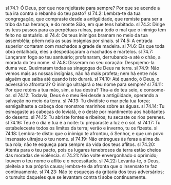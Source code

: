 sl 74.1: Ó Deus, por que nos rejeitaste para sempre? Por que se acende a tua ira contra o rebanho do teu pasto?
sl 74.2: Lembra-te da tua congregação, que compraste desde a antigüidade, que remiste para ser a tribo da tua herança, e do monte Sião, em que tens habitado.
sl 74.3: Dirige os teus passos para as perpétuas ruínas, para todo o mal que o inimigo tem feito no santuário.
sl 74.4: Os teus inimigos bramam no meio da tua assembléia; põem nela as suas insígnias por sinais.
sl 74.5: A entrada superior cortaram com machados a grade de madeira.
sl 74.6: Eis que toda obra entalhada, eles a despedaçaram a machados e martelos.
sl 74.7: Lançaram fogo ao teu santuário; profanaram, derrubando-a até o chão, a morada do teu nome.
sl 74.8: Disseram no seu coração: Despojemo-la duma vez. Queimaram todas as sinagogas de Deus na terra.
sl 74.9: Não vemos mais as nossas insígnias, não há mais profeta; nem há entre nós alguém que saiba até quando isto durará.
sl 74.10: Até quando, ó Deus, o adversário afrontará? O inimigo ultrajará o teu nome para sempre?
sl 74.11: Por que reténs a tua mão, sim, a tua destra? Tira-a do teu seio, e consome-os.
sl 74.12: Todavia, Deus é o meu Rei desde a antigüidade, operando a salvação no meio da terra.
sl 74.13: Tu dividiste o mar pela tua força; esmigalhaste a cabeça dos monstros marinhos sobre as águas.
sl 74.14: Tu esmagaste as cabeças do leviatã, e o deste por mantimento aos habitantes do deserto.
sl 74.15: Tu abriste fontes e ribeiros; tu secaste os rios perenes.
sl 74.16: Teu é o dia e tua é a noite: tu preparaste a luz e o sol.
sl 74.17: Tu estabeleceste todos os limites da terra; verão e inverno, tu os fizeste.
sl 74.18: Lembra-te disto: que o inimigo te afrontou, ó Senhor, e que um povo insensato ultrajou o teu nome.
sl 74.19: Não entregues às feras a alma da tua rola; não te esqueça para sempre da vida dos teus aflitos.
sl 74.20: Atenta para o teu pacto, pois os lugares tenebrosos da terra estão cheios das moradas de violência.
sl 74.21: Não volte envergonhado o oprimido; louvem o teu nome o aflito e o necessitado.
sl 74.22: Levanta-te, ó Deus, pleiteia a tua própria causa; lembra-te da afronta que o insensato te faz continuamente.
sl 74.23: Não te esqueças da gritaria dos teus adversários; o tumulto daqueles que se levantam contra ti sobe continuamente.
